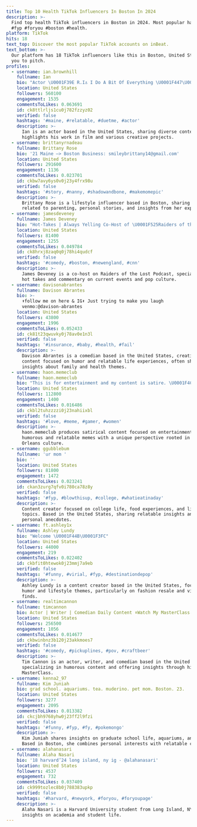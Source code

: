 ```yaml
---
title: Top 10 Health TikTok Influencers In Boston In 2024
description: >-
  Find top health TikTok influencers in Boston in 2024. Most popular hashtags:
  #fyp #foryou #boston #health.
platform: TikTok
hits: 18
text_top: Discover the most popular TikTok accounts on inBeat.
text_bottom: >-
  Our platform has 18 TikTok influencers like this in Boston, United States for
  you to pitch.
profiles:
  - username: ian.brownhill
    fullname: Ian
    bio: "Actor \U0001F39E R.I⚓️ I Do A Bit Of Everything \U0001F447\U0001F3FCMerchStore | Contact | Socials\U0001F447\U0001F3FC"
    location: United States
    followers: 560100
    engagement: 1535
    commentsToLikes: 0.063691
    id: ck8ttlrljs1cu0j782fzzyz02
    verified: false
    hashtags: '#maine, #relatable, #duetme, #actor'
    description: >-
      Ian is an actor based in the United States, sharing diverse content that
      highlights his work in film and various creative projects.
  - username: brittanyrnadeau
    fullname: Brittany Rose
    bio: '21 Maine —> Boston Business: smileybrittany14@gmail.com'
    location: United States
    followers: 291600
    engagement: 1136
    commentsToLikes: 0.023701
    id: ckbw7avy6ys0v0j23y4frx98u
    verified: false
    hashtags: '#story, #nanny, #shadowandbone, #makemomepic'
    description: >-
      Brittany Rose is a lifestyle influencer based in Boston, sharing content
      related to parenting, personal stories, and insights from her experiences.
  - username: jamesdeveney
    fullname: James Deveney
    bio: "Hot-Takes | Always Yelling Co-Host of \U0001F525Raiders of the Lost Podcast\U0001F525"
    location: United States
    followers: 81400
    engagement: 1255
    commentsToLikes: 0.049784
    id: ck8hrxj8zaq0q0j78hi4qudcf
    verified: false
    hashtags: '#comedy, #boston, #newengland, #cnn'
    description: >-
      James Deveney is a co-host on Raiders of the Lost Podcast, specializing in
      hot takes and commentary on current events and pop culture.
  - username: davisonabrantes
    fullname: Davison Abrantes
    bio: >-
      ⬆️follow me on here & IG⬆️ Just trying to make you laugh
      venmo:@davison-abrantes
    location: United States
    followers: 43800
    engagement: 1996
    commentsToLikes: 0.052433
    id: ck81t23qwuvky0j78av0e1n3l
    verified: false
    hashtags: '#insurance, #baby, #health, #fail'
    description: >-
      Davison Abrantes is a comedian based in the United States, creating
      content focused on humor and relatable life experiences, often sharing
      insights about family and health themes.
  - username: haon.memeclub
    fullname: haon.memeclub
    bio: "This is for entertainment and my content is satire. \U0001F4CD New Orleans"
    location: United States
    followers: 112800
    engagement: 1400
    commentsToLikes: 0.016486
    id: ckbl2tuhzzzzi0j23nahiixbl
    verified: false
    hashtags: '#love, #meme, #gamer, #women'
    description: >-
      haon.memeclub produces satirical content focused on entertainment, sharing
      humorous and relatable memes with a unique perspective rooted in New
      Orleans culture.
  - username: ggubblebum
    fullname: 'ur mom '
    bio: ''
    location: United States
    followers: 81800
    engagement: 1472
    commentsToLikes: 0.023241
    id: ckan3zurg7qfv0i780ca78z8y
    verified: false
    hashtags: '#fyp, #blowthisup, #college, #whatieatinaday'
    description: >-
      Content creator focused on college life, food experiences, and lifestyle
      topics. Based in the United States, sharing relatable insights and
      personal anecdotes.
  - username: ft.ashley1x
    fullname: Ashley Lundy
    bio: "Welcome \U0001F44B\U0001F3FC"
    location: United States
    followers: 44000
    engagement: 219
    commentsToLikes: 0.022402
    id: ckbfit0htewok0j23mmj7a9eb
    verified: false
    hashtags: '#funny, #virial, #fyp, #destinationdepop'
    description: >-
      Ashley Lundy is a content creator based in the United States, focusing on
      humor and lifestyle themes, particularly on fashion resale and vintage
      finds.
  - username: realtimcannon
    fullname: timcannon
    bio: Actor | Writer | Comedian Daily Content ⬇️Watch My MasterClass⬇️
    location: United States
    followers: 256500
    engagement: 1056
    commentsToLikes: 0.014677
    id: ckbwinbnz3b120j23akkmoes7
    verified: false
    hashtags: '#comedy, #pickuplines, #pov, #craftbeer'
    description: >-
      Tim Cannon is an actor, writer, and comedian based in the United States,
      specializing in humorous content and offering insights through his
      MasterClass.
  - username: kenna2_97
    fullname: Kim Juniah
    bio: grad school. aquariums. tea. muderino. pet mom. Boston. 23.
    location: United States
    followers: 3277
    engagement: 2095
    commentsToLikes: 0.013382
    id: ckcjbh9768yhw0j23ff2l9fzi
    verified: false
    hashtags: '#funny, #fyp, #fy, #pokemongo'
    description: >-
      Kim Juniah shares insights on graduate school life, aquariums, and pets.
      Based in Boston, she combines personal interests with relatable content.
  - username: alahanasari
    fullname: Alaha Nasari
    bio: '18 harvard’24 long island, ny ig - @alahanasari'
    location: United States
    followers: 4537
    engagement: 732
    commentsToLikes: 0.037409
    id: ck999tozlec8b0j788383upkp
    verified: false
    hashtags: '#harvard, #newyork, #foryou, #foryoupage'
    description: >-
      Alaha Nasari is a Harvard University student from Long Island, NY, sharing
      insights on academia and student life.
---
```


